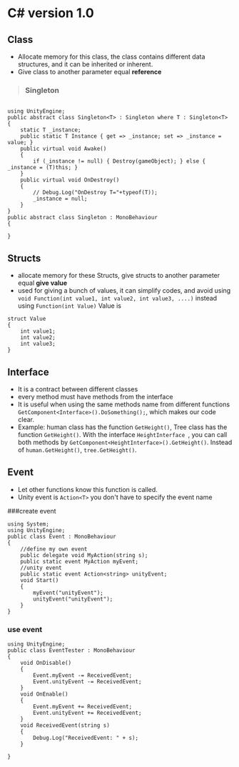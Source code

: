 # C# version 1.0
## Class
* Allocate memory for this class, the class contains different data structures, and it can be inherited or inherent.
* Give class to another parameter equal **reference**

>### Singleton

``` CSharp

using UnityEngine;
public abstract class Singleton<T> : Singleton where T : Singleton<T>
{
    static T _instance;
    public static T Instance { get => _instance; set => _instance = value; }
    public virtual void Awake()
    {
        if (_instance != null) { Destroy(gameObject); } else { _instance = (T)this; }
    }
    public virtual void OnDestroy()
    {
        // Debug.Log("OnDestroy T="+typeof(T));
        _instance = null;
    }
}
public abstract class Singleton : MonoBehaviour
{

}
```
## Structs
* allocate memory for these Structs, give structs to another parameter equal **give value**
* used for giving a bunch of values, it can simplify codes, and avoid using ``void Function(int value1, int value2, int value3, ....)`` instead using ``Function(int Value)`` Value is 

``` CSharp
struct Value
{
	int value1; 
	int value2;
	int value3;
}
```

## Interface
* It is a contract between different classes
* every method must have methods from the interface
* It is useful when using the same methods name from different functions ``GetComponent<Interface>().DoSomething();``, which makes our code clear.
* Example: human class has the function `GetHeight()`, Tree class has the function ``GetHeight()``. With the interface ``HeightInterface ``, you can call both methods by ``GetComponent<HeightInterface>().GetHeight()``. Instead of `human.GetHeight()`, `tree.GetHeight()`.

## Event

* Let other functions know this function is called.
* Unity event is `Action<T>` you don't have to specify the event name

###create event

```CSharp
using System;
using UnityEngine;
public class Event : MonoBehaviour
{
    //define my own event
    public delegate void MyAction(string s);
    public static event MyAction myEvent;
    //unity event
    public static event Action<string> unityEvent;
    void Start()
    {
        myEvent("unityEvent");
        unityEvent("unityEvent");
    }
}

```
### use event
```CSharp
using UnityEngine;
public class EventTester : MonoBehaviour
{
    void OnDisable()
    {
        Event.myEvent -= ReceivedEvent;
        Event.unityEvent -= ReceivedEvent;
    }
    void OnEnable()
    {
        Event.myEvent += ReceivedEvent;
        Event.unityEvent += ReceivedEvent;
    }
    void ReceivedEvent(string s)
    {
        Debug.Log("ReceivedEvent: " + s);
    }

}

```